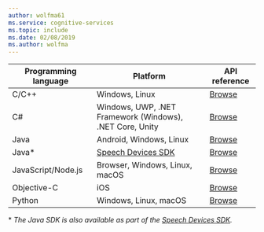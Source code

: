 ```yaml
---
author: wolfma61
ms.service: cognitive-services
ms.topic: include
ms.date: 02/08/2019
ms.author: wolfma
---
```


| Programming language | Platform | API reference |
| -------------------- | -------- | ------------- |
| C/C++ | Windows, Linux | [Browse](https://aka.ms/csspeech/cppref) |
| C# | Windows, UWP, .NET Framework (Windows), .NET Core, Unity | [Browse](https://aka.ms/csspeech/csharpref) |
| Java | Android, Windows, Linux | [Browse](https://aka.ms/csspeech/javaref) |
| Java\* | [Speech Devices SDK](../articles/cognitive-services/speech-service/speech-devices-sdk.md) | [Browse](https://aka.ms/csspeech/javaref) |
| JavaScript/Node.js | Browser, Windows, Linux, macOS | [Browse](https://aka.ms/AA434tv) |
| Objective-C | iOS | [Browse](https://aka.ms/csspeech/objectivecref) |
| Python | Windows, Linux, macOS | [Browse](https://aka.ms/AA434tr)  |

\* *The Java SDK is also available as part of the [Speech Devices SDK](../articles/cognitive-services/speech-service/speech-devices-sdk.md).*
